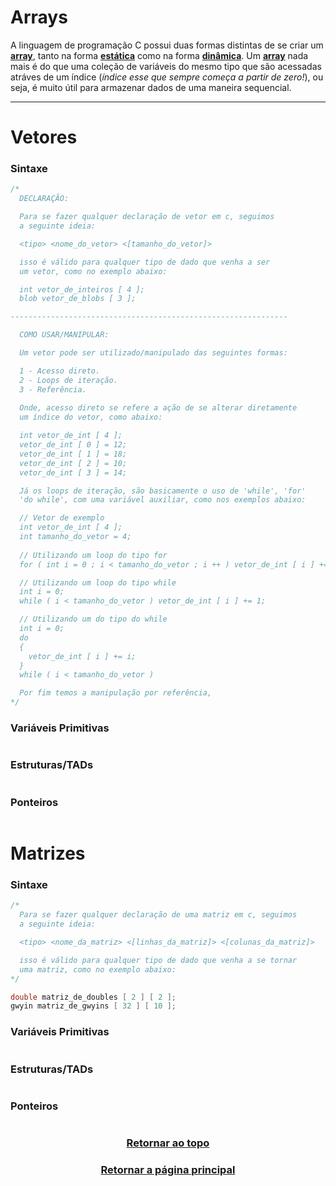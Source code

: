 # Arrays

A linguagem de programação C possui duas formas distintas de se criar um <a href="Arrays.md" title="vetor ou uma matriz">**array**</a>, tanto na forma <a href="Arrays.md" title="o vetor/matriz possui um tamanho máximo fixo">**estática**</a> como na forma <a href="Arrays.md" title="o vetor/matriz pode ser expandido ou reduzido">**dinâmica**</a>. Um <a href="Arrays.md" title="vetor ou uma matriz">**array**</a> nada mais é do que uma coleção de variáveis do mesmo tipo que são acessadas atráves de um índice (*índice esse que sempre começa a partir de zero!*), ou seja, é muito útil para armazenar dados de uma maneira sequencial. 

---

# Vetores

### Sintaxe
```main.c
/*
  DECLARAÇÃO:

  Para se fazer qualquer declaração de vetor em c, seguimos
  a seguinte ideia:

  <tipo> <nome_do_vetor> <[tamanho_do_vetor]>

  isso é válido para qualquer tipo de dado que venha a ser 
  um vetor, como no exemplo abaixo:

  int vetor_de_inteiros [ 4 ];
  blob vetor_de_blobs [ 3 ];

--------------------------------------------------------------

  COMO USAR/MANIPULAR:

  Um vetor pode ser utilizado/manipulado das seguintes formas:

  1 - Acesso direto.
  2 - Loops de iteração.
  3 - Referência.
  
  Onde, acesso direto se refere a ação de se alterar diretamente
  um índice do vetor, como abaixo:

  int vetor_de_int [ 4 ];
  vetor_de_int [ 0 ] = 12;
  vetor_de_int [ 1 ] = 18;
  vetor_de_int [ 2 ] = 10;
  vetor_de_int [ 3 ] = 14;

  Já os loops de iteração, são basicamente o uso de 'while', 'for'
  'do while', com uma variável auxiliar, como nos exemplos abaixo:

  // Vetor de exemplo
  int vetor_de_int [ 4 ];
  int tamanho_do_vetor = 4;
   
  // Utilizando um loop do tipo for
  for ( int i = 0 ; i < tamanho_do_vetor ; i ++ ) vetor_de_int [ i ] += 1;

  // Utilizando um loop do tipo while
  int i = 0;
  while ( i < tamanho_do_vetor ) vetor_de_int [ i ] += 1;

  // Utilizando um do tipo do while
  int i = 0;
  do
  {
    vetor_de_int [ i ] += i;
  }
  while ( i < tamanho_do_vetor )

  Por fim temos a manipulação por referência,
*/
```

### Variáveis Primitivas
```main.c
```

### Estruturas/TADs
```main.c
```

### Ponteiros
```main.c
```

# Matrizes

### Sintaxe
```main.c
/*
  Para se fazer qualquer declaração de uma matriz em c, seguimos
  a seguinte ideia:

  <tipo> <nome_da_matriz> <[linhas_da_matriz]> <[colunas_da_matriz]>

  isso é válido para qualquer tipo de dado que venha a se tornar
  uma matriz, como no exemplo abaixo:
*/

double matriz_de_doubles [ 2 ] [ 2 ];
gwyin matriz_de_gwyins [ 32 ] [ 10 ];
```

### Variáveis Primitivas
```main.c
```

### Estruturas/TADs
```main.c
```

### Ponteiros
```main.c
```

<h3 align="center"> <a href="#arrays" title="Voltar ao topo"> Retornar ao topo </a> </h3>
<h3 align="center"> <a href="https://github.com/AllisonJunior/Estruturas_de_Dados" title="Voltar ao menu principal"> Retornar a página principal </a> </h3>

